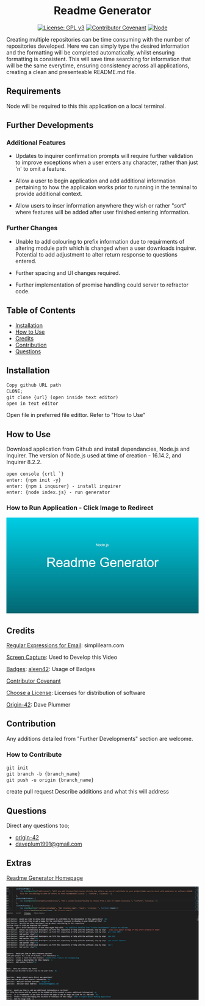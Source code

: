 <div align="center">

# Readme Generator
  
</div>

<div align="center">

  
[![License: GPL v3](https://img.shields.io/badge/License-GPLv3-blue.svg)](https://www.gnu.org/licenses/gpl-3.0) [![Contributor Covenant](https://img.shields.io/badge/Contributor%20Covenant-2.1-4baaaa.svg)](https://www.contributor-covenant.org/version/2/1/code_of_conduct/code_of_conduct.md) [![Node](https://badges.aleen42.com/src/node.svg)](https://nodejs.org/en/)

</div>


Creating multiple repositories can be time consuming with the number of repositories developed. Here we can simply type the desired information and the formatting will be completed automatically, whilst ensuring formatting is consistent. This will save time searching for information that will be the same everytime, ensuring consistency across all applications, creating a clean and presenteable README.md file.

## Requirements

Node will be required to this this application on a local terminal. 

## Further Developments

### Additional Features

- Updates to inquirer confirmation prompts will require further validation to improve exceptions when a user enters any character, rather than just 'n' to omit a feature. 

- Allow a user to begin application and add additional information pertaining to how the applicaion works prior to running in the terminal to provide additional context.

- Allow users to inser information anywhere they wish or rather "sort" where features will be added after user finished entering information.

### Further Changes

- Unable to add colouring to prefix information due to requirments of altering module path which is changed when a user downloads inquirer. Potential to add adjustment to alter return response to questions entered.

- Further spacing and UI changes required.

- Further implementation of promise handling could server to refractor code.

## Table of Contents

* [Installation](#installation)
* [How to Use](#how-to-use)
* [Credits](#credits)
* [Contribution](#contribution)
* [Questions](#questions)

## Installation


```
Copy github URL path
CLONE;
git clone {url} (open inside text editor)
open in text editor
```

Open file in preferred file edittor.
Refer to "How to Use"

## How to Use

Download application from Github and install dependancies, Node.js and Inquirer.
The version of Node.js used at time of creation - 16.14.2, and Inquirer 8.2.2.



```
open console {crtl `}
enter: {npm init -y}
enter: {npm i inquirer} - install inquirer
enter: {node index.js} - run generator
```

### How to Run Application - Click Image to Redirect

[![ReadmeGenerator](./utils/screenshots/thumbnail.jpg)](https://youtu.be/GcAtN6wYZwQ)

## Credits

[Regular Expressions for Email](https://www.simplilearn.com/tutorials/javascript-tutorial/email-validation-in-javascript): simplilearn.com

[Screen Capture](https://www.screencapture.com/): Used to Develop this Video

[Badges](https://github.com/aleen42/badges): [aleen42](https://github.com/aleen42/): Usage of Badges

[Contributor Covenant](https://www.contributor-covenant.org/)

[Choose a License](https://choosealicense.com/): Licenses for distribution of software

[Origin-42](https://github.com/origin-42): Dave Plummer

## Contribution

Any additions detailed from "Further Developments" section are welcome.

### How to Contribute

```
git init
git branch -b {branch_name}
git push -u origin {branch_name}
```

create pull request
Describe additions and what this will address

## Questions

Direct any questions too;

- [origin-42](https://github.com/origin-42)
- daveplum1991@gmail.com

## Extras

[Readme Generator Homepage](./utils/images/generator_screenshot.jpg)

![snippet](./utils/screenshots/generator_screenshot.jpg)

